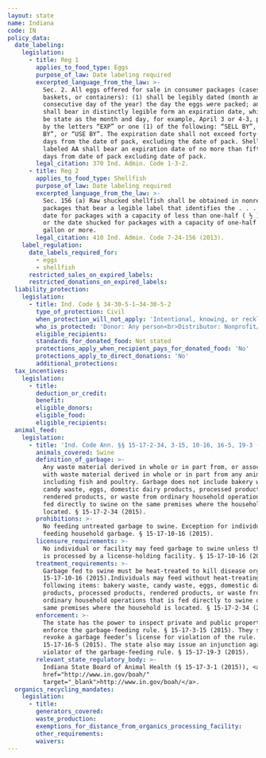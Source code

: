 ```yaml
---
layout: state
name: Indiana
code: IN
policy_data:
  date_labeling:
    legislation:
      - title: Reg 1
        applies_to_food_type: Eggs
        purpose_of_law: Date labeling required
        excerpted_language_from_the_law: >-
          Sec. 2. All eggs offered for sale in consumer packages (cases, boxes,
          baskets, or containers): (1) shall be legibly dated (month and day or
          consecutive day of the year) the day the eggs were packed; and (2)
          shall bear in distinctly legible form an expiration date, which shall
          be state as the month and day, for example, April 3 or 4-3, preceded
          by the letters “EXP” or one (1) of the following: “SELL BY”, “BEST
          BY”, or “USE BY”. The expiration date shall not exceed forty-five (45)
          days from the date of pack, excluding the date of pack. Shell eggs
          labeled AA shall bear an expiration date of no more than fifteen (15)
          days from date of pack excluding date of pack.
        legal_citation: 370 Ind. Admin. Code 1-3-2.
      - title: Reg 2
        applies_to_food_type: Shellfish
        purpose_of_law: Date labeling required
        excerpted_language_from_the_law: >-
          Sec. 156 (a) Raw shucked shellfish shall be obtained in nonreturnable
          packages that bear a legible label that identifies the . . . “sell by”
          date for packages with a capacity of less than one-half ( ½ ) gallon
          or the date shucked for packages with a capacity of one-half ( ½ )
          gallon or more.
        legal_citation: 410 Ind. Admin. Code 7-24-156 (2013).
    label_regulation:
      date_labels_required_for:
        - eggs
        - shellfish
      restricted_sales_on_expired_labels:
      restricted_donations_on_expired_labels:
  liability_protection:
    legislation:
      - title: Ind. Code § 34-30-5-1—34-30-5-2
        type_of_protection: Civil
        when_protection_will_not_apply: 'Intentional, knowing, or reckless misconduct'
        who_is_protected: 'Donor: Any person<br>Distributor: Nonprofit/charitable organization'
        eligible_recipients:
        standards_for_donated_food: Not stated
        protections_apply_when_recipient_pays_for_donated_food: 'No'
        protections_apply_to_direct_donations: 'No'
        additional_protections:
  tax_incentives:
    legislation:
      - title:
        deduction_or_credit:
        benefit:
        eligible_donors:
        eligible_food:
        eligible_recipients:
  animal_feed:
    legislation:
      - title: 'Ind. Code Ann. §§ 15-17-2-34, 3-15, 10-16, 16-5, 19-3 (2015)'
        animals_covered: Swine
        definition_of_garbage: >-
          Any waste material derived in whole or in part from, or associated
          with waste material derived in whole or in part from any animal,
          including fish and poultry. Garbage does not include bakery waste,
          candy waste, eggs, domestic dairy products, processed products,
          rendered products, or waste from ordinary household operations that is
          fed directly to swine on the same premises where the household is
          located. § 15-17-2-34 (2015).
        prohibitions: >-
          No feeding untreated garbage to swine. Exception for individuals
          feeding household garbage. § 15-17-10-16 (2015).
        licensure_requirements: >-
          No individual or facility may feed garbage to swine unless the garbage
          is processed by a license-holding facility. § 15-17-10-16 (2015).
        treatment_requirements: >-
          Garbage fed to swine must be heat-treated to kill disease organisms. §
          15-17-10-16 (2015).Individuals may feed without heat-treating the
          following items: bakery waste, candy waste, eggs, domestic dairy
          products, processed products, rendered products, or waste from
          ordinary household operations that is fed directly to swine on the
          same premises where the household is located. § 15-17-2-34 (2015).
        enforcement: >-
          The state has the power to inspect private and public property to
          enforce the garbage-feeding rule. § 15-17-3-15 (2015). They state may
          revoke a garbage feeder’s license for violation of the rule. §
          15-17-16-5 (2015). The state also may issue an injunction against a
          violator of the garbage-feeding rule. § 15-17-19-3 (2015).
        relevant_state_regulatory_body: >-
          Indiana State Board of Animal Health (§ 15-17-3-1 (2015)), <a
          href="http://www.in.gov/boah/"
          target="_blank">http://www.in.gov/boah/</a>.
  organics_recycling_mandates:
    legislation:
      - title:
        generators_covered:
        waste_production:
        exemptions_for_distance_from_organics_processing_facility:
        other_requirements:
        waivers:
---
```


